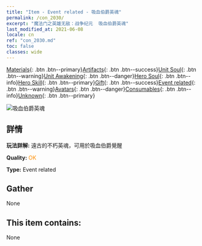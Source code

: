 ```yaml
---
title: "Item - Event related - 吸血伯爵英魂"
permalink: /con_2030/
excerpt: "魔法门之英雄无敌：战争纪元  吸血伯爵英魂"
last_modified_at: 2021-06-08
locale: cn
ref: "con_2030.md"
toc: false
classes: wide
---
```

 [Materials](/ItemsCN/){: .btn .btn--primary}[Artifacts](/ItemsCN/Artifacts/){: .btn .btn--success}[Unit Soul](/ItemsCN/UnitSoul/){: .btn .btn--warning}[Unit Awakening](/ItemsCN/UnitAwakening/){: .btn .btn--danger}[Hero Soul](/ItemsCN/HeroSoul/){: .btn .btn--info}[Hero Skill](/ItemsCN/HeroSkill/){: .btn .btn--primary}[Gift](/ItemsCN/Gift/){: .btn .btn--success}[Event related](/ItemsCN/Events/){: .btn .btn--warning}[Avatars](/ItemsCN/Avatars/){: .btn .btn--danger}[Consumables](/ItemsCN/Consumables/){: .btn .btn--info}[Unknown](/ItemsCN/Unknown/){: .btn .btn--primary}

 ![吸血伯爵英魂](/images/t/juexing_304.png)

## 詳情
 **玩法詳解:** 遠古的不朽英魂，可用於吸血伯爵覺醒

 **Quality:** <span style="color: #FF8C00">OK</span>

 **Type:** Event related

## Gather

  None

## This item contains:

  None

